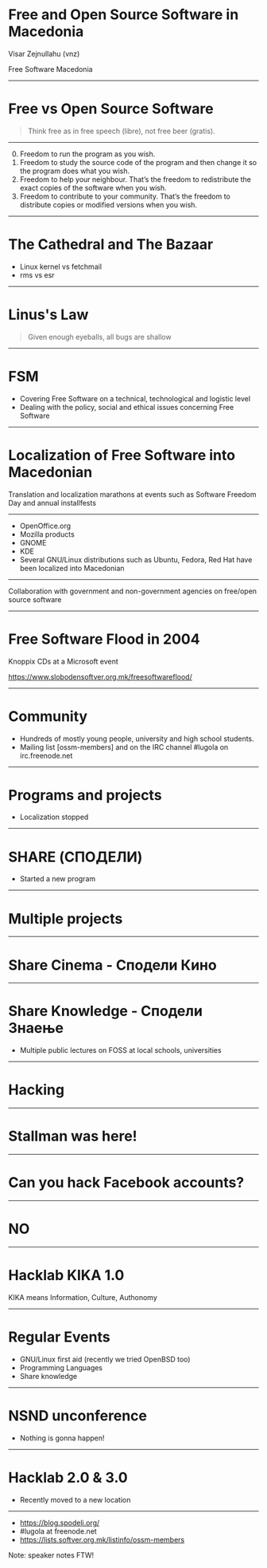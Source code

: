 # Free and Open Source Software in Macedonia

Visar Zejnullahu (vnz)

Free Software Macedonia

---

# Free vs Open Source Software

> Think free as in free speech (libre), not free beer (gratis).

---

0. Freedom to run the program as you wish.
1. Freedom to study the source code of the program and then change it so the program does what you wish.
2. Freedom to help your neighbour. That’s the freedom to redistribute the exact copies of the software when you wish.
3. Freedom to contribute to your community. That’s the freedom to distribute copies or modified versions when you wish.

---

<!-- .slide: data-background="./cathedral.jpg" -->
# The Cathedral and The Bazaar

* Linux kernel vs fetchmail
* rms vs esr

---

# Linus's Law

> Given enough eyeballs, all bugs are shallow

---

# FSM

* Covering Free Software on a technical, technological and logistic level
* Dealing with the policy, social and ethical issues concerning Free Software

---

# Localization of Free Software into Macedonian

Translation and localization marathons at events such as Software Freedom Day and annual installfests

---

* OpenOffice.org
* Mozilla products
* GNOME
* KDE
* Several GNU/Linux distributions such as Ubuntu, Fedora, Red Hat have been localized into Macedonian

---

Collaboration with government and non-government agencies on free/open source software

---

# Free Software Flood in 2004

Knoppix CDs at a Microsoft event

https://www.slobodensoftver.org.mk/freesoftwareflood/

---

# Community

* Hundreds of mostly young people, university and high school students.
* Mailing list [ossm-members] and on the IRC channel #lugola on irc.freenode.net

---

# Programs and projects

* Localization stopped

---

# SHARE (СПОДЕЛИ)

* Started a new program

---

# Multiple projects

---

# Share Cinema - Сподели Кино

---

# Share Knowledge - Сподели Знаење

* Multiple public lectures on FOSS at local schools, universities

---

# Hacking

---

# Stallman was here!

<!-- .slide: data-background="./stallman.jpg" -->

---

# Can you hack Facebook accounts?

---

<!-- .slide: data-background="./cat.jpg" -->
# NO

---


# Hacklab KIKA 1.0

KIKA means Information, Culture, Authonomy

---

# Regular Events

* GNU/Linux first aid (recently we tried OpenBSD too)
* Programming Languages
* Share knowledge

---

# NSND unconference

* Nothing is gonna happen!

---

# Hacklab 2.0 & 3.0

* Recently moved to a new location

---

* https://blog.spodeli.org/
* #lugola at freenode.net
* https://lists.softver.org.mk/listinfo/ossm-members

Note: speaker notes FTW!
